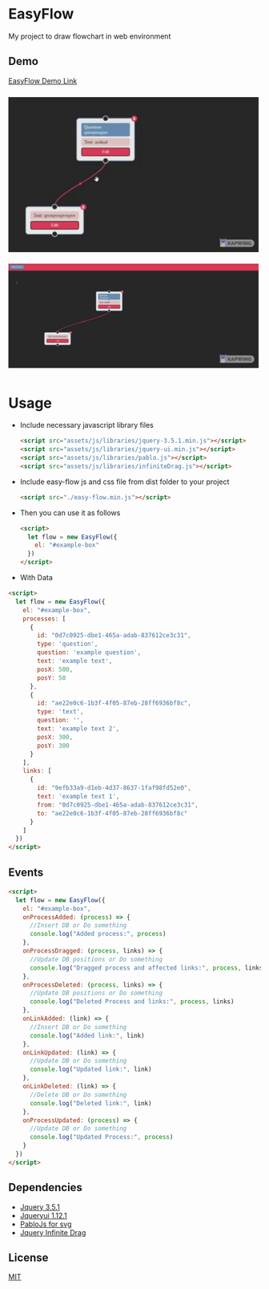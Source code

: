 # EasyFlow
 My project to draw flowchart in web environment

 ## Demo 
 [EasyFlow Demo Link](https://easyflowjs.netlify.app/)

 <img src="https://raw.githubusercontent.com/eminuzn/EasyFlow/main/assets/images/1.gif" width="500px" style="margin:10px auto;">

 <img src="https://raw.githubusercontent.com/eminuzn/EasyFlow/main/assets/images/2.gif" width="500px" style="margin:10px auto;">

# Usage

+ Include necessary javascript library files

  ```html
  <script src="assets/js/libraries/jquery-3.5.1.min.js"></script>
  <script src="assets/js/libraries/jquery-ui.min.js"></script>
  <script src="assets/js/libraries/pablo.js"></script>
  <script src="assets/js/libraries/infiniteDrag.js"></script>
  ```
+ Include easy-flow js and css file from dist folder to your project
  ```html
  <script src="./easy-flow.min.js"></script>
  ```
+ Then you can use it as follows
  ```html
  <script>
    let flow = new EasyFlow({
      el: "#example-box"
    })
  </script>

  ```

+ With Data
```html
<script>
  let flow = new EasyFlow({
    el: "#example-box",
    processes: [
      {
        id: "0d7c0925-dbe1-465a-adab-837612ce3c31",
        type: 'question',
        question: 'example question',
        text: 'example text',
        posX: 500,
        posY: 50
      },
      {
        id: "ae22e0c6-1b3f-4f05-87eb-28ff6936bf8c",
        type: 'text',
        question: '',
        text: 'example text 2',
        posX: 300,
        posY: 300
      }
    ],
    links: [
      {
        id: "9efb33a9-d1eb-4d37-8637-1faf98fd52e0",
        text: 'example text 1',
        from: "0d7c0925-dbe1-465a-adab-837612ce3c31",
        to: "ae22e0c6-1b3f-4f05-87eb-28ff6936bf8c"
      }
    ]
  })
</script>
```

## Events
  ```html
  <script>
    let flow = new EasyFlow({
      el: "#example-box",
      onProcessAdded: (process) => {
        //Insert DB or Do something
        console.log("Added process:", process)
      },
      onProcessDragged: (process, links) => {
        //Update DB positions or Do something
        console.log("Dragged process and affected links:", process, links)
      },
      onProcessDeleted: (process, links) => {
        //Update DB positions or Do something
        console.log("Deleted Process and links:", process, links)
      },
      onLinkAdded: (link) => {
        //Insert DB or Do something
        console.log("Added link:", link)
      },
      onLinkUpdated: (link) => {
        //Update DB or Do something
        console.log("Updated link:", link)
      },
      onLinkDeleted: (link) => {
        //Delete DB or Do something
        console.log("Deleted link:", link)
      },
      onProcessUpdated: (process) => {
        //Update DB or Do something
        console.log("Updated Process:", process)
      }
    })
  </script>
  ```

## Dependencies
  + [Jquery 3.5.1](https://jquery.com/download/)
  + [Jqueryui 1.12.1](https://jqueryui.com/download/all/)
  + [PabloJs for svg](http://pablojs.com/)
  + [Jquery Infinite Drag](https://ianli.github.io/jquery-infinite-drag/)

## License
[MIT](https://choosealicense.com/licenses/mit/)